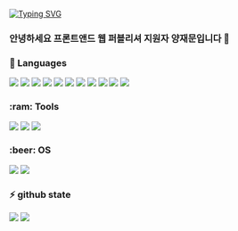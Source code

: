 <!--
**YJMOON94/YJMOON94** is a ✨ _special_ ✨ repository because its `README.md` (this file) appears on your GitHub profile.

Here are some ideas to get you started:

- 🔭 I’m currently working on ...
- 🌱 I’m currently learning ...
- 👯 I’m looking to collaborate on ...
- 🤔 I’m looking for help with ...
- 💬 Ask me about ...
- 📫 How to reach me: ...
- 😄 Pronouns: ...
- ⚡ Fun fact: ...
-->
[![Typing SVG](https://readme-typing-svg.demolab.com?font=Fira+Code&weight=700&pause=1000&color=000000&width=435&lines=%F0%9F%98%84Thanks+for+visiting+my+github)](https://git.io/typing-svg)

### 안녕하세요 프론트앤드 웹 퍼블리셔 지원자 양재문입니다 👋

<h3>🌱 Languages</h3>
<div>
<img src="https://img.shields.io/badge/javascript-yellow?style=flat&logo=javascript&logoColor=white"/>
<img src="https://img.shields.io/badge/HTML5-red?style=flat&logo=HTML5&logoColor=white"/>
<img src="https://img.shields.io/badge/CSS3-blue?style=flat&logo=CSS3&logoColor=white"/>
<img src="https://img.shields.io/badge/Sass-CC6699?style=flat&logo=Sass&logoColor=white"/>
<img src="https://img.shields.io/badge/jQuery-0769AD?style=flat&logo=jQuery&logoColor=white"/>
<img src="https://img.shields.io/badge/React-61DAFB?style=flat&logo=React&logoColor=white"/>
<img src="https://img.shields.io/badge/Vue.js-4FC08D?style=flat&logo=Vue.js&logoColor=white"/>
<img src="https://img.shields.io/badge/Bootstrap-7952B3?style=flat&logo=Bootstrap&logoColor=white"/>
<img src="https://img.shields.io/badge/Wordpress-787878?style=flat&logo=Wordpress&logoColor=white"/>
<img src="https://img.shields.io/badge/PHP-4169E1?style=flat&logo=PHP&logoColor=white"/>
<img src="https://img.shields.io/badge/mySQL-FF82FF?style=flat&logo=mySQL&logoColor=white"/>
</div>
<h3>:ram: Tools</h3>
<div>
<img src="https://img.shields.io/badge/Visual Studio Code-007ACC?style=flat&logo=Visual Studio Code&logoColor=white"/>
<img src="https://img.shields.io/badge/Git-F05032?style=flat&logo=Git&logoColor=white"/>
<img src="https://img.shields.io/badge/GitHub-181717?style=flat&logo=GitHub&logoColor=white"/>
</div>
<h3>:beer: OS</h3>
<div>
<img src="https://img.shields.io/badge/Windows-0078D6?style=flat&logo=Windows&logoColor=white"/>
<img src="https://img.shields.io/badge/Apple-000000?style=flat&logo=Apple&logoColor=white"/>
</div>
<h3>⚡ github state</h3>
<div>
<img src="https://github-readme-stats.vercel.app/api?username=YJMOON94&show_icons=true">
<img src="https://github-readme-stats.vercel.app/api/top-langs/?username=YJMOON94&layout=compact">
</div>

